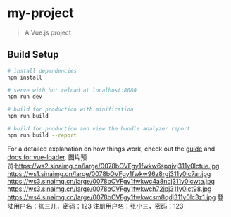 # my-project

> A Vue.js project

## Build Setup

``` bash
# install dependencies
npm install

# serve with hot reload at localhost:8080
npm run dev

# build for production with minification
npm run build

# build for production and view the bundle analyzer report
npm run build --report
```

For a detailed explanation on how things work, check out the [guide](http://vuejs-templates.github.io/webpack/) and [docs for vue-loader](http://vuejs.github.io/vue-loader).
图片预览:https://ws2.sinaimg.cn/large/0078bOVFgy1fwkw6spqjvj311y0lctue.jpg
https://ws1.sinaimg.cn/large/0078bOVFgy1fwkw96z8rgj311y0lc7ar.jpg
https://ws3.sinaimg.cn/large/0078bOVFgy1fwkwc4a8ncj311y0lcwta.jpg
https://ws3.sinaimg.cn/large/0078bOVFgy1fwkwch72jpj311y0lct98.jpg
https://ws4.sinaimg.cn/large/0078bOVFgy1fwkwcsm8qdj311y0lc3z1.jpg
登陆用户名：张三儿，密码：123
注册用户名：张小三，密码：123
